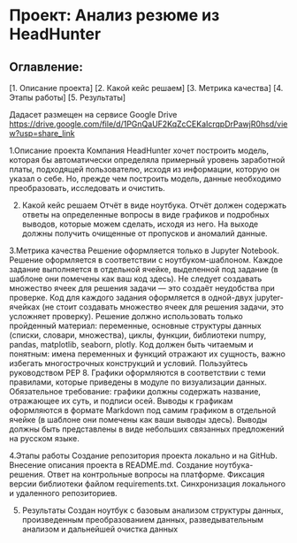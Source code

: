 # Проект: Анализ резюме из HeadHunter

 ## Оглавление:

 [1. Описание проекта]
 [2. Какой кейс решаем]
 [3. Метрика качества]
 [4. Этапы работы]
 [5. Результаты]

Дадасет размещен на сервисе Google Drive
https://drive.google.com/file/d/1PGnQaUF2KqZcCEKaIcrqpDrPawjR0hsd/view?usp=share_link

1.Описание проекта
 Компания HeadHunter хочет построить модель, 
 которая бы автоматически определяла примерный уровень заработной платы, 
 подходящей пользователю, исходя из информации, которую он указал о себе. 
 Но, прежде чем построить модель, данные необходимо преобразовать,
 исследовать и очистить.

2. Какой кейс решаем
 Отчёт в виде ноутбука. 
 Отчёт должен содержать ответы на определенные вопросы в виде графиков и подробных 
 выводов, которые можем сделать, исходя из него. На выходе должны получить 
 очищенные от пропусков и аномалий данные.

3.Метрика качества
Решение оформляется только в Jupyter Notebook.
Решение оформляется в соответствии с ноутбуком-шаблоном.
Каждое задание выполняется в отдельной ячейке, выделенной под задание 
(в шаблоне они помечены как ваш код здесь). Не следует создавать множество 
ячеек для решения задачи — это создаёт неудобства при проверке.
Код для каждого задания оформляется в одной-двух jupyter-ячейках
(не стоит создавать множество ячеек для решения задачи, это усложняет проверку).
Решение должно использовать только пройденный материал: 
переменные, основные структуры данных (списки, словари, множества), 
циклы, функции, библиотеки numpy, pandas, matplotlib, seaborn, plotly. 
Код должен быть читаемым и понятным: имена переменных и функций отражают их 
сущность, важно избегать многострочных конструкций и условий.
Пользуйтесь руководством PEP 8.
Графики оформляются в соответствии с теми правилами, 
которые приведены в модуле по визуализации данных.
Обязательное требование: графики должны содержать название, отражающее их суть,
и подписи осей.
Выводы к графикам оформляются в формате Markdown под самим графиком 
в отдельной ячейке (в шаблоне они помечены как ваши выводы здесь). 
Выводы должны быть представлены в виде небольших связанных предложений на 
русском языке.

4.Этапы работы
 Создание репозитория проекта локально и на GitHub.
 Внесение описания проекта в README.md.
 Создание ноутбука-решения.
 Ответ на контрольные вопросы на платформе. 
 Фиксация версии библиотеки файлом requirements.txt.
 Синхронизация локального и удаленного репозиториев.

5. Результаты
 Создан ноутбук с базовым анализом структуры данных, 
 произведенным преобразованием данных, разведывательным анализом
 и дальнейшей очистка данных
 
